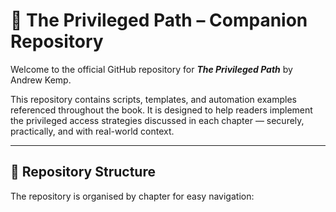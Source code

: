 # 📘 The Privileged Path – Companion Repository

Welcome to the official GitHub repository for **_The Privileged Path_** by Andrew Kemp.

This repository contains scripts, templates, and automation examples referenced throughout the book. It is designed to help readers implement the privileged access strategies discussed in each chapter — securely, practically, and with real-world context.

---

## 📂 Repository Structure

The repository is organised by chapter for easy navigation:

